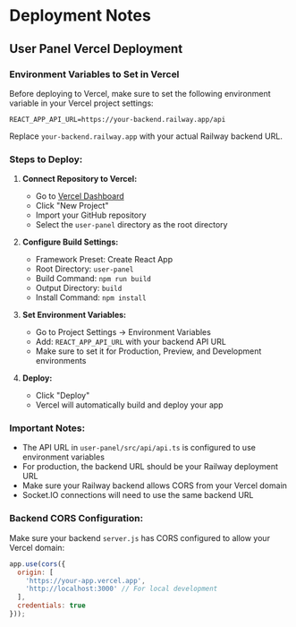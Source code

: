 # Deployment Notes

## User Panel Vercel Deployment

### Environment Variables to Set in Vercel

Before deploying to Vercel, make sure to set the following environment variable in your Vercel project settings:

```
REACT_APP_API_URL=https://your-backend.railway.app/api
```

Replace `your-backend.railway.app` with your actual Railway backend URL.

### Steps to Deploy:

1. **Connect Repository to Vercel:**
   - Go to [Vercel Dashboard](https://vercel.com/dashboard)
   - Click "New Project"
   - Import your GitHub repository
   - Select the `user-panel` directory as the root directory

2. **Configure Build Settings:**
   - Framework Preset: Create React App
   - Root Directory: `user-panel`
   - Build Command: `npm run build`
   - Output Directory: `build`
   - Install Command: `npm install`

3. **Set Environment Variables:**
   - Go to Project Settings → Environment Variables
   - Add: `REACT_APP_API_URL` with your backend API URL
   - Make sure to set it for Production, Preview, and Development environments

4. **Deploy:**
   - Click "Deploy"
   - Vercel will automatically build and deploy your app

### Important Notes:

- The API URL in `user-panel/src/api/api.ts` is configured to use environment variables
- For production, the backend URL should be your Railway deployment URL
- Make sure your Railway backend allows CORS from your Vercel domain
- Socket.IO connections will need to use the same backend URL

### Backend CORS Configuration:

Make sure your backend `server.js` has CORS configured to allow your Vercel domain:

```javascript
app.use(cors({
  origin: [
    'https://your-app.vercel.app',
    'http://localhost:3000' // For local development
  ],
  credentials: true
}));
```

